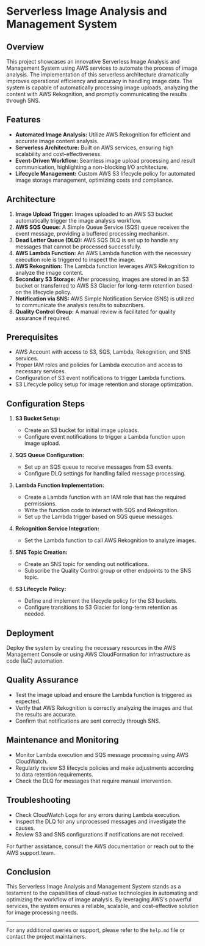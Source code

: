 # Serverless Image Analysis and Management System

## Overview

This project showcases an innovative Serverless Image Analysis and Management System using AWS services to automate the process of image analysis. The implementation of this serverless architecture dramatically improves operational efficiency and accuracy in handling image data. The system is capable of automatically processing image uploads, analyzing the content with AWS Rekognition, and promptly communicating the results through SNS.

## Features

- **Automated Image Analysis:** Utilize AWS Rekognition for efficient and accurate image content analysis.
- **Serverless Architecture:** Built on AWS services, ensuring high scalability and cost-effectiveness.
- **Event-Driven Workflow:** Seamless image upload processing and result communication, highlighting a non-blocking I/O architecture.
- **Lifecycle Management:** Custom AWS S3 lifecycle policy for automated image storage management, optimizing costs and compliance.

## Architecture

1. **Image Upload Trigger:** Images uploaded to an AWS S3 bucket automatically trigger the image analysis workflow.
2. **AWS SQS Queue:** A Simple Queue Service (SQS) queue receives the event message, providing a buffered processing mechanism.
3. **Dead Letter Queue (DLQ):** AWS SQS DLQ is set up to handle any messages that cannot be processed successfully.
4. **AWS Lambda Function:** An AWS Lambda function with the necessary execution role is triggered to inspect the image.
5. **AWS Rekognition:** The Lambda function leverages AWS Rekognition to analyze the image content.
6. **Secondary S3 Storage:** After processing, images are stored in an S3 bucket or transferred to AWS S3 Glacier for long-term retention based on the lifecycle policy.
7. **Notification via SNS:** AWS Simple Notification Service (SNS) is utilized to communicate the analysis results to subscribers.
8. **Quality Control Group:** A manual review is facilitated for quality assurance if required.

## Prerequisites

- AWS Account with access to S3, SQS, Lambda, Rekognition, and SNS services.
- Proper IAM roles and policies for Lambda execution and access to necessary services.
- Configuration of S3 event notifications to trigger Lambda functions.
- S3 Lifecycle policy setup for image retention and storage optimization.

## Configuration Steps

1. **S3 Bucket Setup:**
   - Create an S3 bucket for initial image uploads.
   - Configure event notifications to trigger a Lambda function upon image upload.
   
2. **SQS Queue Configuration:**
   - Set up an SQS queue to receive messages from S3 events.
   - Configure DLQ settings for handling failed message processing.
   
3. **Lambda Function Implementation:**
   - Create a Lambda function with an IAM role that has the required permissions.
   - Write the function code to interact with SQS and Rekognition.
   - Set up the Lambda trigger based on SQS queue messages.

4. **Rekognition Service Integration:**
   - Set the Lambda function to call AWS Rekognition to analyze images.

5. **SNS Topic Creation:**
   - Create an SNS topic for sending out notifications.
   - Subscribe the Quality Control group or other endpoints to the SNS topic.

6. **S3 Lifecycle Policy:**
   - Define and implement the lifecycle policy for the S3 buckets.
   - Configure transitions to S3 Glacier for long-term retention as needed.

## Deployment

Deploy the system by creating the necessary resources in the AWS Management Console or using AWS CloudFormation for infrastructure as code (IaC) automation.

## Quality Assurance

- Test the image upload and ensure the Lambda function is triggered as expected.
- Verify that AWS Rekognition is correctly analyzing the images and that the results are accurate.
- Confirm that notifications are sent correctly through SNS.

## Maintenance and Monitoring

- Monitor Lambda execution and SQS message processing using AWS CloudWatch.
- Regularly review S3 lifecycle policies and make adjustments according to data retention requirements.
- Check the DLQ for messages that require manual intervention.

## Troubleshooting

- Check CloudWatch Logs for any errors during Lambda execution.
- Inspect the DLQ for any unprocessed messages and investigate the causes.
- Review S3 and SNS configurations if notifications are not received.

For further assistance, consult the AWS documentation or reach out to the AWS support team.

## Conclusion

This Serverless Image Analysis and Management System stands as a testament to the capabilities of cloud-native technologies in automating and optimizing the workflow of image analysis. By leveraging AWS's powerful services, the system ensures a reliable, scalable, and cost-effective solution for image processing needs.

---

For any additional queries or support, please refer to the `help.md` file or contact the project maintainers.
